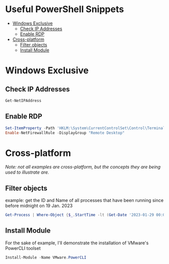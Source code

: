 <!--
SPDX-FileCopyrightText: 2023 - 2024 Eli Array Minkoff

SPDX-License-Identifier: MIT
-->

# Useful PowerShell Snippets

<!-- vim-markdown-toc GitLab -->

* [Windows Exclusive](#windows-exclusive)
  * [Check IP Addresses](#check-ip-addresses)
  * [Enable RDP](#enable-rdp)
* [Cross-platform](#cross-platform)
  * [Filter objects](#filter-objects)
  * [Install Module](#install-module)

<!-- vim-markdown-toc -->

# Windows Exclusive

## Check IP Addresses

```powershell
Get-NetIPAddress
```

## Enable RDP

```powershell
Set-ItemProperty -Path 'HKLM:\System\CurrentControlSet\Control\Terminal Server' -Name "fDenyTSConnections" -Value 0
Enable-NetFirewallRule -DisplayGroup "Remote Desktop"
```

# Cross-platform

*Note: not all examples are cross-platform, but the concepts they are being used to illustrate are.*

## Filter objects

example: get the ID and Name of all processes that have been running since before midnight on 19 Jan. 2023

```powershell
Get-Process | Where-Object {$_.StartTime -lt (Get-Date '2023-01-29 00:00')} | Select-Object Id,Name
```

## Install Module

For the sake of example, I'll demonstrate the installation of VMware's PowerCLI toolset

```powershell
Install-Module -Name VMware.PowerCLI
```
